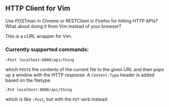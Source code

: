 ## HTTP Client for Vim

Use POSTman in Chrome or RESTClient in Firefox for hitting HTTP APIs? What about
doing it from Vim instead of your browser?

This is a cURL wrapper for Vim.

### Currently supported commands:

    :Post localhost:8080/api/thing

which `POST`s the contents of the current file to the given URL and then pops up
a window with the HTTP response. A `Content-Type` header is added based on the
filetype.

    :Put localhost:8080/api/thing

which is like `:Post`, but with the `PUT` verb instead.
